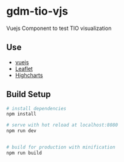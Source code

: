 # gdm-tio-vjs


Vuejs Component to test TIO visualization

## Use
 * [vuejs](https://vuejs.org/)
 * [Leaflet](https://leafletjs.com/)
 * [Highcharts](https://www.highcharts.com/)

## Build Setup

``` bash
# install dependencies
npm install

# serve with hot reload at localhost:8080
npm run dev


# build for production with minification
npm run build



